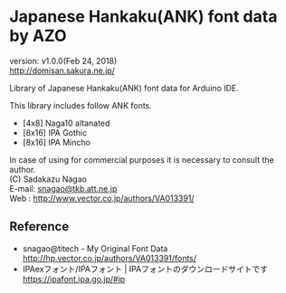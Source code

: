 Japanese Hankaku(ANK) font data by AZO
======================================
version: v1.0.0(Feb 24, 2018)  
http://domisan.sakura.ne.jp/

Library of Japanese Hankaku(ANK) font data for Arduino IDE.

This library includes follow ANK fonts.
* [4x8] Naga10 altanated
* [8x16] IPA Gothic
* [8x16] IPA Mincho

In case of using for commercial purposes it is necessary to consult the author.  
(C) Sadakazu Nagao  
E-mail: snagao@tkb.att.ne.jp  
Web   : http://www.vector.co.jp/authors/VA013391/

Reference
---------
- snagao@titech - My Original Font Data  
http://hp.vector.co.jp/authors/VA013391/fonts/
- IPAexフォント/IPAフォント | IPAフォントのダウンロードサイトです  
https://ipafont.ipa.go.jp/#jp



